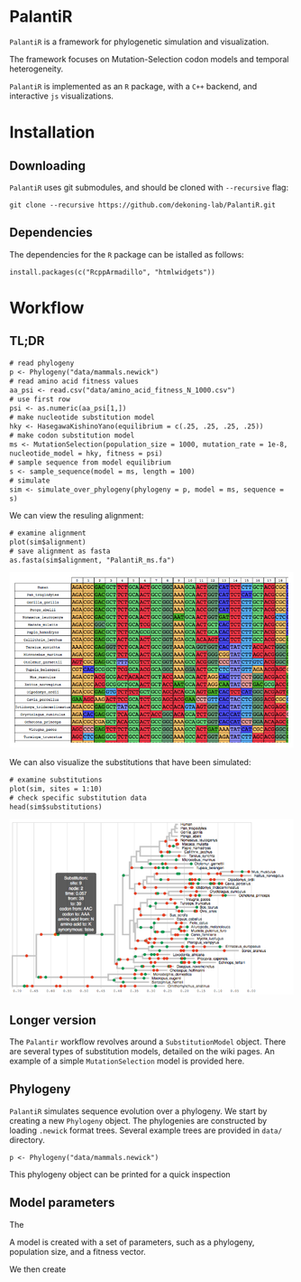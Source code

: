 # PalantiR

`PalantiR` is a framework for phylogenetic simulation and visualization.

The framework focuses on Mutation-Selection codon models and temporal heterogeneity.

`PalantiR` is implemented as an `R` package, with a `C++` backend, and interactive `js` visualizations.

# Installation

## Downloading

`PalantiR` uses git submodules, and should be cloned with `--recursive` flag:

```
git clone --recursive https://github.com/dekoning-lab/PalantiR.git
```

## Dependencies

The dependencies for the `R` package can be istalled as follows:

```{r}
install.packages(c("RcppArmadillo", "htmlwidgets"))
```

# Workflow

## TL;DR

```{r}
# read phylogeny
p <- Phylogeny("data/mammals.newick")
# read amino acid fitness values
aa_psi <- read.csv("data/amino_acid_fitness_N_1000.csv")
# use first row
psi <- as.numeric(aa_psi[1,])
# make nucleotide substitution model
hky <- HasegawaKishinoYano(equilibrium = c(.25, .25, .25, .25))
# make codon substitution model
ms <- MutationSelection(population_size = 1000, mutation_rate = 1e-8, nucleotide_model = hky, fitness = psi)
# sample sequence from model equilibrium
s <- sample_sequence(model = ms, length = 100)
# simulate
sim <- simulate_over_phylogeny(phylogeny = p, model = ms, sequence = s)
```

We can view the resuling alignment:

```
# examine alignment
plot(sim$alignment)
# save alignment as fasta
as.fasta(sim$alignment, "PalantiR_ms.fa")
```

![alignment](img/ms-alignment.png)

We can also visualize the substitutions that have been simulated:

```
# examine substitutions
plot(sim, sites = 1:10)
# check specific substitution data
head(sim$substitutions)
```

![simulation](img/ms-simulation.png)

## Longer version

The `Palantir` workflow revolves around a `SubstitutionModel` object.
There are several types of substitution models, detailed on the wiki pages.
An example of a simple `MutationSelection` model is provided here.

## Phylogeny

`PalantiR` simulates sequence evolution over a phylogeny.
We start by creating a new `Phylogeny` object.
The phylogenies are constructed by loading `.newick` format trees.
Several example trees are provided in `data/` directory.

```{r}
p <- Phylogeny("data/mammals.newick")
```

This phylogeny object can be printed for a quick inspection

## Model parameters

The 

A model is created with a set of parameters, such as a phylogeny, population size, and a fitness vector.



We then create 